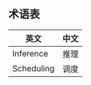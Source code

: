 <!--Copyright © Microsoft Corporation. All rights reserved.
  适用于[License](https://github.com/microsoft/AI-System/blob/main/LICENSE)版权许可-->

## 术语表

|英文|中文|
|---|---|
|Inference|推理|
|Scheduling|调度|

